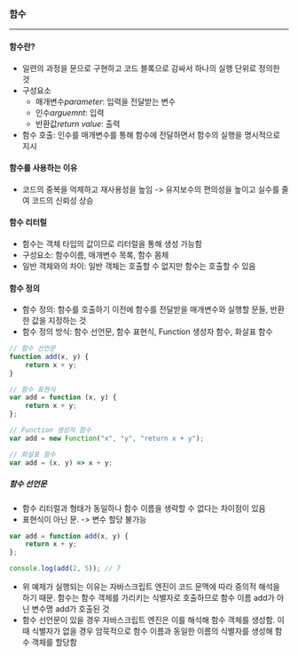 ### 함수

---

#### 함수란?

- 일련의 과정을 문으로 구현하고 코드 블록으로 감싸서 하나의 실행 단위로 정의한 것
- 구성요소
  - 매개변수*parameter*: 입력을 전달받는 변수
  - 인수*arguemnt*: 입력
  - 반환값*return value*: 출력
- 함수 호출: 인수를 매개변수를 통해 함수에 전달하면서 함수의 실행을 명시적으로 지시

#### 함수를 사용하는 이유

- 코드의 중복을 억제하고 재사용성을 높임 -> 유지보수의 편의성을 높이고 실수를 줄여 코드의 신뢰성 상승

#### 함수 리터럴

- 함수는 객체 타입의 값이므로 리터럴을 통해 생성 가능함
- 구성요소: 함수이름, 매개변수 목록, 함수 몸체
- 일반 객체와의 차이: 일반 객체는 호출할 수 없지만 함수는 호출할 수 있음

#### 함수 정의

- 함수 정의: 함수를 호출하기 이전에 함수를 전달받을 매개변수와 실행할 문들, 반환한 값을 지정하는 것
- 함수 정의 방식: 함수 선언문, 함수 표현식, Function 생성자 함수, 화살표 함수

```javascript
// 함수 선언문
function add(x, y) {
	return x + y;
}

// 함수 표현식
var add = function (x, y) {
	return x + y;
};

// Function 생성자 함수
var add = new Function("x", "y", "return x + y");

// 화살표 함수
var add = (x, y) => x + y;
```

##### 함수 선언문

- 함수 리터럴과 형태가 동일하나 함수 이름을 생략할 수 없다는 차이점이 있음
- 표현식이 아닌 문. -> 변수 할당 불가능

```javascript
var add = function add(x, y) {
	return x + y;
};

console.log(add(2, 5)); // 7
```

- 위 예제가 실행되는 이유는 자바스크립트 엔진이 코드 문맥에 따라 중의적 해석을 하기 때문. 함수는 함수 객체를 가리키는 식별자로 호출하므로 함수 이름 add가 아닌 변수명 add가 호출된 것
- 함수 선언문이 있을 경우 자바스크립트 엔진은 이를 해석해 함수 객체를 생성함. 이때 식별자가 없을 경우 암묵적으로 함수 이름과 동일한 이름의 식별자를 생성해 함수 객체를 할당함
